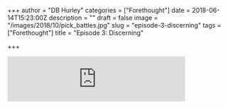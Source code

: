 +++
author = "DB Hurley"
categories = ["Forethought"]
date = 2018-06-14T15:23:00Z
description = ""
draft = false
image = "/images/2018/10/pick_battles.jpg"
slug = "episode-3-discerning"
tags = ["Forethought"]
title = "Episode 3: Discerning"

+++


<iframe src="https://anchor.fm/forethought/embed/episodes/Episode-3-Discerning-e1ku84" height="102px" width="400px" frameborder="0" scrolling="no"></iframe>



